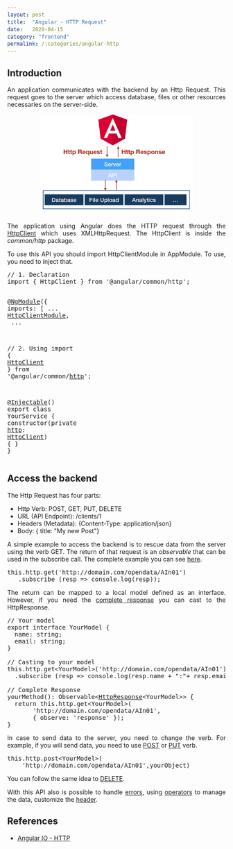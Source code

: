 ```yaml
---
layout: post
title:  "Angular - HTTP Request"
date:   2020-04-15
category: "frontend"
permalink: /:categories/angular-http
---
```


<h2>Introduction</h2>
<p style="text-align: justify;">An application communicates with the backend by an Http Request. This request goes to the server which access database, files or other resources necessaries on the server-side.</p>

<center>
<img class="  wp-image-1161 aligncenter" src="/img/angular/angularhttp.png" alt="angularhttp" width="352" height="232" />
<br>
</center>

<p style="text-align: justify;">The application using Angular does the HTTP request through the <a href="https://angular.io/guide/http">HttpClient</a> which uses XMLHttpRequest. The HttpClient is inside the <em>common/http</em> package.</p>

<p style="text-align: justify;">To use this API you should import <span style="color: var(--color-text);">HttpClientModule in AppModule. To use, you need to inject that.</span></p>
<div>
<pre>// 1. Declaration
import { HttpClient } from '@angular/common/http';

<span class="lit">@</span><a class="code-anchor" href="https://angular.io/api/core/NgModule"><span class="lit">NgModule</span></a><span class="pun">({</span><span class="pln">
  imports</span><span class="pun">:</span> <span class="pun">[</span>
    ...
    <a class="code-anchor" href="https://angular.io/api/common/http/HttpClientModule"><span class="typ">HttpClientModule</span></a><span class="pun">,
</span>    ...


// 2. Using
<span class="kwd">import</span> <span class="pun">{</span> <a class="code-anchor" href="https://angular.io/api/common/http/HttpClient"><span class="typ">HttpClient</span></a> <span class="pun">}</span> <span class="kwd">from</span> <span class="str">'@angular/common/</span><a class="code-anchor" href="https://angular.io/api/common/http"><span class="str">http</span></a><span class="str">'</span><span class="pun">;</span>

<span class="lit">@</span><a class="code-anchor" href="https://angular.io/api/core/Injectable"><span class="lit">Injectable</span></a><span class="pun">()</span>
<span class="kwd">export</span> <span class="kwd">class</span> <span class="typ">YourService</span> <span class="pun">{</span>
  <span class="kwd">constructor</span><span class="pun">(</span><span class="kwd">private</span> <a class="code-anchor" href="https://angular.io/api/common/http"><span class="pln">http</span></a><span class="pun">:</span> <a class="code-anchor" href="https://angular.io/api/common/http/HttpClient"><span class="typ">HttpClient</span></a><span class="pun">)</span> <span class="pun">{</span> <span class="pun">}</span>
<span class="pun">}</span></pre>
</div>

<h2>Access the backend</h2>
The Http Request has four parts:
<ul>
	<li>Http Verb: POST, GET, PUT, DELETE</li>
	<li>URL (API Endpoint): /clients/1</li>
	<li>Headers (Metadata): {Content-Type: application/json}</li>
	<li>Body: { title: "My new Post"}</li>
</ul>

<p style="text-align: justify;">A simple example to access the backend is to rescue data from the server using the verb GET. The return of that request is an <em>observable</em> that can be used in the subscribe call. The complete example you can see <a href="https://github.com/fabiana2611/br-prev-analisys/blob/master/src/app/core/http/open-data-br.service.ts">here</a>.</p>

<div>
<pre>this.http.get('http://domain.com/opendata/AIn01')
   .subscribe (resp => console.log(resp));</pre>
</div>

<p style="text-align: justify;">The return can be mapped to a local model defined as an interface. However, if you need the <a href="https://angular.io/guide/http#reading-the-full-response">complete response</a> you can cast to the HttpResponse.</p>

<pre><span class="kwd">// Your model
export</span> <span class="kwd">interface</span> <span class="typ">YourModel</span> <span class="pun">{</span><span class="pln">
  name</span><span class="pun">:</span> <span class="kwd">string</span><span class="pun">;</span><span class="pln">
  email</span><span class="pun">:</span> <span class="kwd">string</span><span class="pun">;</span>
<span class="pun">}

// Casting to your model
this.http.get<<span class="typ">YourModel</span>>('http://domain.com/opendata/AIn01')
  .subscribe (resp => console.log(resp.name + ":"+ resp.email));

// Complete Response
<span class="pln">yourMethod</span>(): <span class="typ">Observable</span><<a class="code-anchor" href="https://angular.io/api/common/http/HttpResponse"><span class="typ">HttpResponse</span></a><<span class="typ">YourModel</span>>> {
<span class="kwd">  return</span> <span class="kwd">this</span>.<span class="pln">http</span>.<span class="kwd">get</span><<span class="typ">YourModel</span>>(
<span class="kwd">       'http://domain.com/opendata/AIn01'</span>,
       {<span class="pln"> observe</span>: <span class="str">'response'</span> });
}
</span></pre>

<p style="text-align: justify;">In case to send data to the server, you need to change the verb. For example, if you will send data, you need to use <a href="https://angular.io/guide/http#making-a-post-request">POST</a> or <a href="https://angular.io/guide/http#making-a-put-request">PUT</a> verb.</p>

<pre><span class="kwd">this</span><span class="pun">.</span><span class="pln">http</span><span class="pun">.</span><span class="pln">post</span><span class="pun"><</span><span class="typ">YourModel</span><span class="pun">>(
    'http://domain.com/opendata/AIn01'</span><span class="pun">,</span><span class="pln">yourObject</span><span class="pun">)</span></pre>

You can follow the same idea to <a href="https://angular.io/guide/http#making-a-delete-request">DELETE</a>.

<p style="text-align: justify;">With this API also is possible to handle <a href="https://angular.io/guide/http#error-handling">errors</a>, using <a href="https://angular.io/guide/http#observables-and-operators">operators</a> to manage the data, customize the <a href="https://angular.io/guide/http#http-headers">header</a>.</p>

<h2>References</h2>
<ul>
	<li><a href="https://angular.io/guide/http" >Angular IO - HTTP</a></li>
</ul>
